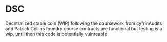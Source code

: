 # DSC
Decntralized stable coin (WIP)
following the coursework from cyfrinAudits and Patrick Collins foundry course
contracts are functional but testing is a wip, until then this code is potentially vulnreable 
